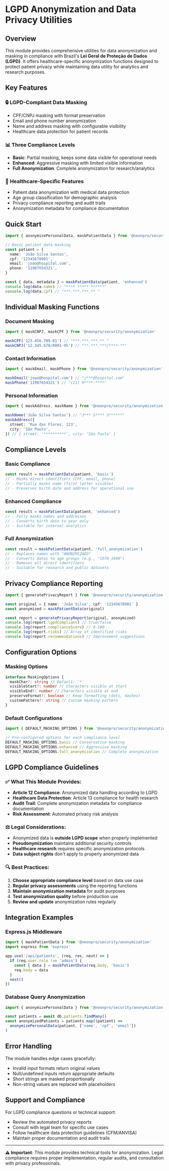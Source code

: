 # LGPD Anonymization and Data Privacy Utilities

## Overview

This module provides comprehensive utilities for data anonymization and masking in compliance with Brazil's **Lei Geral de Proteção de Dados (LGPD)**. It offers healthcare-specific anonymization functions designed to protect patient privacy while maintaining data utility for analytics and research purposes.

## Key Features

### 🔒 **LGPD-Compliant Data Masking**

- CPF/CNPJ masking with format preservation
- Email and phone number anonymization
- Name and address masking with configurable visibility
- Healthcare data protection for patient records

### 📊 **Three Compliance Levels**

- **Basic**: Partial masking, keeps some data visible for operational needs
- **Enhanced**: Aggressive masking with limited visible information
- **Full Anonymization**: Complete anonymization for research/analytics

### 🏥 **Healthcare-Specific Features**

- Patient data anonymization with medical data protection
- Age group classification for demographic analysis
- Privacy compliance reporting and audit trails
- Anonymization metadata for compliance documentation

## Quick Start

```typescript
import { anonymizePersonalData, maskPatientData } from '@neonpro/security/anonymization'

// Basic patient data masking
const patient = {
  name: 'João Silva Santos',
  cpf: '12345678901',
  email: 'joao@hospital.com',
  phone: '11987654321',
}

const { data, metadata } = maskPatientData(patient, 'enhanced')
console.log(data.name) // "**** ***** ******"
console.log(data.cpf) // "***.***.***.** "
```

## Individual Masking Functions

### Document Masking

```typescript
import { maskCNPJ, maskCPF } from '@neonpro/security/anonymization'

maskCPF('123.456.789-01') // "***.***.***.** "
maskCNPJ('12.345.678/0001-95') // "**.***.***/****-**"
```

### Contact Information

```typescript
import { maskEmail, maskPhone } from '@neonpro/security/anonymization'

maskEmail('joao@hospital.com') // "j***@hospital.com"
maskPhone('11987654321') // "(11) 9****-****"
```

### Personal Information

```typescript
import { maskAddress, maskName } from '@neonpro/security/anonymization'

maskName('João Silva Santos') // "J*** S**** S******"
maskAddress({
  street: 'Rua das Flores, 123',
  city: 'São Paulo',
}) // { street: '**********', city: 'São Paulo' }
```

## Compliance Levels

### Basic Compliance

```typescript
const result = maskPatientData(patient, 'basic')
// - Masks direct identifiers (CPF, email, phone)
// - Partially masks name (first letter visible)
// - Preserves birth date and address for operational use
```

### Enhanced Compliance

```typescript
const result = maskPatientData(patient, 'enhanced')
// - Fully masks names and addresses
// - Converts birth date to year only
// - Suitable for internal analytics
```

### Full Anonymization

```typescript
const result = maskPatientData(patient, 'full_anonymization')
// - Replaces names with "ANONIMIZADO"
// - Converts dates to age groups (e.g., "1970-1990")
// - Removes all direct identifiers
// - Suitable for research and public datasets
```

## Privacy Compliance Reporting

```typescript
import { generatePrivacyReport } from '@neonpro/security/anonymization'

const original = { name: 'João Silva', cpf: '12345678901' }
const anonymized = maskPatientData(original)

const report = generatePrivacyReport(original, anonymized)
console.log(report.lgpdCompliant) // true/false
console.log(report.complianceScore) // 0-100
console.log(report.risks) // Array of identified risks
console.log(report.recommendations) // Improvement suggestions
```

## Configuration Options

### Masking Options

```typescript
interface MaskingOptions {
  maskChar?: string // Default: '*'
  visibleStart?: number // Characters visible at start
  visibleEnd?: number // Characters visible at end
  preserveFormat?: boolean // Keep formatting (dots, dashes)
  customPattern?: string // Custom masking pattern
}
```

### Default Configurations

```typescript
import { DEFAULT_MASKING_OPTIONS } from '@neonpro/security/anonymization'

// Pre-configured options for each compliance level
DEFAULT_MASKING_OPTIONS.basic // Conservative masking
DEFAULT_MASKING_OPTIONS.enhanced // Aggressive masking
DEFAULT_MASKING_OPTIONS.full_anonymization // Complete anonymization
```

## LGPD Compliance Guidelines

### ✅ **What This Module Provides:**

- **Article 12 Compliance**: Anonymized data handling according to LGPD
- **Healthcare Data Protection**: Article 13 compliance for health research
- **Audit Trail**: Complete anonymization metadata for compliance documentation
- **Risk Assessment**: Automated privacy risk analysis

### ⚖️ **Legal Considerations:**

- Anonymized data is **outside LGPD scope** when properly implemented
- **Pseudonymization** maintains additional security controls
- **Healthcare research** requires specific anonymization protocols
- **Data subject rights** don't apply to properly anonymized data

### 🔍 **Best Practices:**

1. **Choose appropriate compliance level** based on data use case
2. **Regular privacy assessments** using the reporting functions
3. **Maintain anonymization metadata** for audit purposes
4. **Test anonymization quality** before production use
5. **Review and update** anonymization rules regularly

## Integration Examples

### Express.js Middleware

```typescript
import { maskPatientData } from '@neonpro/security/anonymization'
import express from 'express'

app.use('/api/patients', (req, res, next) => {
  if (req.user.role !== 'admin') {
    const { data } = maskPatientData(req.body, 'basic')
    req.body = data
  }
  next()
})
```

### Database Query Anonymization

```typescript
import { anonymizePersonalData } from '@neonpro/security/anonymization'

const patients = await db.patients.findMany()
const anonymizedPatients = patients.map((patient) =>
  anonymizePersonalData(patient, ['name', 'cpf', 'email'])
)
```

## Error Handling

The module handles edge cases gracefully:

- Invalid input formats return original values
- Null/undefined inputs return appropriate defaults
- Short strings are masked proportionally
- Non-string values are replaced with placeholders

## Support and Compliance

For LGPD compliance questions or technical support:

- Review the automated privacy reports
- Consult with legal team for specific use cases
- Follow healthcare data protection guidelines (CFM/ANVISA)
- Maintain proper documentation and audit trails

---

**⚠️ Important**: This module provides technical tools for anonymization. Legal compliance requires proper implementation, regular audits, and consultation with privacy professionals.
